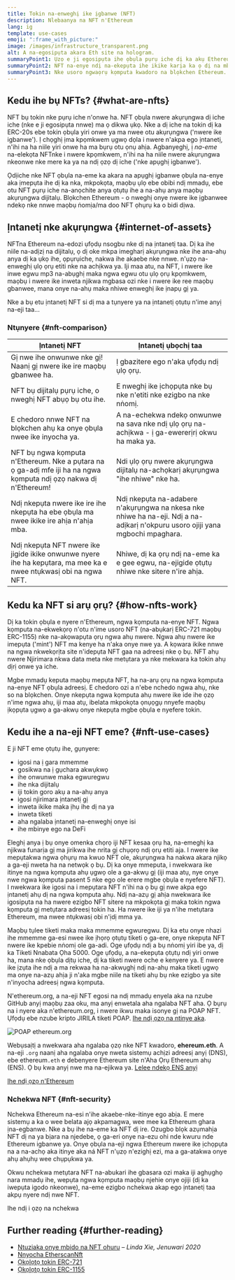 ```yaml
---
title: Tokin na-enweghị ike ịgbanwe (NFT)
description: Nlebaanya na NFT n'Ethereum
lang: ig
template: use-cases
emoji: ":frame_with_picture:"
image: /images/infrastructure_transparent.png
alt: A na-egosipụta akara Eth site na hologram.
summaryPoint1: Ụzọ e ji egosipụta ihe ọbụla pụrụ iche dị ka akụ Ethereum.
summaryPoint2: NFT na-enye ndị na-ekepụta ihe ikike karịa ka ọ dị na mbụ.
summaryPoint3: Nke usoro ngwaọrụ kọmputa kwadoro na blọkchen Ethereum.
---
```


## Kedu ihe bụ NFTs? {#what-are-nfts}

NFT bụ tokin nke pụrụ iche n'onwe ha. NFT ọbụla nwere akụrụngwa dị iche iche (nke e ji egosipụta nnwe) ma ọ dikwa ụkọ. Nke a dị iche na tokin dị ka ERC-20s ebe tokin ọbụla yiri onwe ya ma nwee otu akụrụngwa ('nwere ike igbanwe'). Ị chọghị ịma kpọmkwem ụgwọ dọla i nwere n'akpa ego ịntanetị, n'ihi na ha niile yiri onwe ha ma bụrụ otu ọnụ ahịa. Agbanyeghị, ị _na-eme_ na-elekọta NFTnke i nwere kpọmkwem, n'ihi na ha niile nwere akụrụngwa nkeonwe nke mere ka ya na ndị ọzọ dị iche ('nke apụghị igbanwe').

Ọdịiche nke NFT ọbụla na-eme ka akara na apụghị igbanwe ọbụla na-enye aka ịmepụta ihe dị ka nka, mkpokọta, maọbụ ụlọ ebe obibi ndị mmadụ, ebe otu NFT pụrụ iche na-anọchite anya ọtụtụ ihe a na-ahụ anya maọbụ akụrụngwa dijitalụ. Blọkchen Ethereum - o nweghị onye nwere ike ịgbanwee ndekọ nke nnwe maọbụ ṅomịa/ma doo NFT ọhụrụ ka o bidi dịwa.

<YouTube id="Xdkkux6OxfM" />

## Ịntanetị nke akụrụngwa {#internet-of-assets}

NFTna Ethereum na-edozi ụfọdụ nsogbu nke dị na ịntanetị taa. Dị ka ihe niile na-adịzị na dijitalụ, ọ dị oke mkpa imegharị akụrụngwa nke ihe ana-ahụ anya dị ka ụkọ ihe, ọpụrụiche, nakwa ihe akaebe nke nnwe. n'ụzọ na-enweghị ụlọ ọrụ etiti nke na achịkwa ya. Iji maa atu, na NFT, i nwere ike inwe egwu mp3 na-abụghị maka ngwa egwu otu ụlọ ọrụ kpọmkwem, maọbụ i nwere ike inweta njikwa mgbasa ozi nke i nwere ike ree maọbụ gbanwee, mana onye na-ahụ maka nhiwe enweghị ike ịnapụ gị ya.

Nke a bụ etu ịntanetị NFT si dị ma a tụnyere ya na ịntanetị ọtụtụ n'ime anyị na-eji taa...

### Ntụnyere {#nft-comparison}

| Ịntanetị NFT                                                                                                     | Ịntanetị ụbọchị taa                                                                                                           |
| ---------------------------------------------------------------------------------------------------------------- | ----------------------------------------------------------------------------------------------------------------------------- |
| Gị nwe ihe onwunwe nke gị! Naanị gị nwere ike ire maọbụ gbanwee ha.                                              | Ị gbazitere ego n'aka ụfọdụ ndị ụlọ ọrụ.                                                                                      |
| NFT bụ dijitalụ pụrụ iche, o nweghị NFT abụọ bụ otu ihe.                                                         | E nweghị ike ịchọpụta nke bụ nke n'etiti nke ezigbo na nke nṅomị.                                                             |
| E chedoro nnwe NFT na blọkchen ahụ ka onye ọbụla nwee ike inyocha ya.                                            | A na-echekwa ndekọ onwunwe na sava nke ndị ụlọ ọrụ na-achịkwa - ị ga-ewererịrị okwu ha maka ya.                               |
| NFT bụ ngwa kọmputa n'Ethereum. Nke a pụtara na ọ ga-adị mfe iji ha na ngwa kọmputa ndị ọzọ nakwa dị n'Ethereum! | Ndi ụlọ ọrụ nwere akụrụngwa dijitalụ na-achọkarị akụrụngwa "ihe nhiwe" nke ha.                                                |
| Ndị nkepụta nwere ike ire ihe nkepụta ha ebe ọbụla ma nwee ikike ire ahịa n'ahịa mba.                            | Ndị nkepụta na-adabere n'akụrụngwa na nkesa nke nhiwe ha na-eji. Ndị a na-adịkarị n'okpuru usoro ojiji yana mgbochi mpaghara. |
| Ndị nkepụta NFT nwere ike jigide ikike onwunwe nyere ihe ha kepụtara, ma mee ka e nwee ntụkwasị obi na ngwa NFT. | Nhiwe, dị ka ọrụ ndị na-eme ka e gee egwu, na-ejigide ọtụtụ nhiwe nke sitere n'ire ahịa.                                      |

## Kedu ka NFT si arụ ọrụ? {#how-nfts-work}

Dị ka tokin ọbụla e nyere n'Ethereum, ngwa kọmputa na-enye NFT. Ngwa kọmputa na-ekwekọrọ n'otu n'ime usoro NFT (na-abụkarị ERC-721 maọbụ ERC-1155) nke na-akọwapụta ọrụ ngwa ahụ nwere. Ngwa ahụ nwere ike imepụta ('mint') NFT ma kenye ha n'aka onye nwe ya. A kọwara ikike nnwe na ngwa nkwekọrịta site n'idepụta NFT gaa na adreesị nke ọ bụ. NFT ahụ nwere Njirimara nkwa data meta nke metụtara ya nke mekwara ka tokin ahụ dịrị onwe ya iche.

Mgbe mmadụ keputa maọbụ mepụta NFT, ha na-arụ ọrụ na ngwa kọmputa na-enye NFT ọbụla adreesị. E chedoro ozi a n'ebe nchedo ngwa ahụ, nke so na blọkchen. Onye nkepụta ngwa kọmputa ahụ nwere ike ide ihe ọzọ n'ime ngwa ahụ, iji maa atụ, ibelata mkpokọta ọnụọgụ nnyefe maọbụ ịkọpụta ụgwọ a ga-akwụ onye nkepụta mgbe ọbụla e nyefere tokin.

## Kedu ihe a na-eji NFT eme? {#nft-use-cases}

E ji NFT eme ọtụtụ ihe, gụnyere:

- igosi na ị gara mmemme
- gosikwa na ị gụchara akwụkwọ
- ihe onwunwe maka egwuregwu
- ihe nka dijitalụ
- iji tokin goro akụ a na-ahụ anya
- igosi njirimara ịntanetị gị
- inweta ikike maka ịhụ ihe dị na ya
- inweta tiketi
- aha ngalaba ịntanetị na-enweghị onye isi
- ihe mbinye ego na DeFi

Eleghị anya ị bụ onye omenka chọrọ iji NFT kesaa ọrụ ha, na-emeghị ka njikwa funarịa gị ma jirikwa ihe nrita gị chụọrọ ndị ọrụ etiti aja. I nwere ike mepụtakwa ngwa ọhụrụ ma kwuo NFT ole, akụrụngwa ha nakwa akara njikọ a ga-eji nweta ha na netwọk ọ bụ. Dị ka onye mmeputa, i nwekwara ike itinye na ngwa kọmputa ahụ ụgwọ ole a ga-akwụ gị (iji maa atụ, nye onye nwe ngwa kọmputa pasent 5 nke ego ole erere mgbe ọbụla e nyefere NFT). I nwekwara ike igosi na i mepụtara NFT n'ihi na ọ bụ gị nwe akpa ego ịntanetị ahụ dị na ngwa kọmputa ahụ. Ndị na-azụ gị ahịa nwekwara ike igosipụta na ha nwere ezigbo NFT sitere na mkpokọta gị maka tokin ngwa kọmputa gị metụtara adreesị tokin ha. Ha nwere ike iji ya n'ihe metụtara Ethereum, ma nwee ntụkwasị obi n'ịdị mma ya.

Maọbụ tụlee tiketi maka maka mmemme egwuregwu. Dị ka etu onye nhazi ihe mmemme ga-esi nwee ike ịhọrọ ọtụtụ tiketi ọ ga-ere, onye nkepụta NFT nwere ike kpebie nṅomị ole ga-adi. Oge ụfọdụ ndị a bụ nṅomị yiri ibe ya, dị ka Tiketi Nnabata Ọha 5000. Oge ụfọdụ, a na-ekepụta ọtụtụ ndị yiri onwe ha, mana nke ọbụla dịtụ iche, dị ka tiketi nwere oche e kenyere ya. E nwere ike ịzụta ihe ndị a ma rekwaa ha na-akwụghị ndị na-ahụ maka tiketi ụgwọ ma onye na-azụ ahịa ji n'aka mgbe niile na tiketi ahụ bụ nke ezigbo ya site n'inyocha adreesị ngwa kọmputa.

N'ethereum.org, a na-eji NFT egosi na ndị mmadụ enyela aka na nzube GitHub anyị maọbụ zaa oku, ma anyị enwetala aha ngalaba NFT aha. Ọ bụrụ na i nyere aka n'ethereum.org, i nwere ikwu maka isonye gị na POAP NFT. Ụfọdụ ebe nzube kripto JIRILA tiketi POAP. [Ihe ndị ọzọ na ntinye aka](/contributing/#poap).

![POAP ethereum.org](./poap.png)

Webụsaịtị a nwekwara aha ngalaba ọzọ nke NFT kwadoro, **ehereum.eth**. A na-eji `.org` naanị aha ngalaba onye nweta sistemụ achịzi adreesị anyị (DNS), ebe ethereum`.eth` e debenyere Ethereum site n'Aha Ọrụ Ethereum ahụ (ENS). Ọ bụ kwa anyị nwe ma na-ejikwa ya. [Lelee ndekọ ENS anyị](https://app.ens.domains/name/ethereum.eth)

[Ihe ndị ọzọ n'Ethereum](https://app.ens.domains)

<Divider />

### Nchekwa NFT {#nft-security}

Nchekwa Ethereum na-esi n'ihe akaebe-nke-itinye ego abịa. E mere sistemụ a ka o wee belata ajọ akpamagwa, wee mee ka Ethereum ghara ịna-egbanwe. Nke a bụ ihe na-eme ka NFT dị ire. Ozugbo blọk azụmahịa NFT dị na ya bịara na njedebe, ọ ga-eri onye na-ezu ohi nde kwuru nde Ethereum igbanwe ya. Onye ọbụla na-eji ngwa Ethereum nwere ike ịchọpụta na a na-achọ aka itinye aka ná NFT n'ụzọ n'ezighị ezi, ma a ga-atakwa onye ahụ ahụhụ wee chụpụkwa ya.

Okwu nchekwa metụtara NFT na-abukari ihe gbasara ozi maka iji aghụghọ nara mmadụ ihe, wepụta ngwa kọmputa maọbụ njehie onye ojiji (dị ka iwepụta igodo nkeonwe), na-eme ezigbo nchekwa akap ego ịntanetị taa akpụ nyere ndị nwe NFT.

<ButtonLink to="/security/">
  Ihe ndị i ọzọ na nchekwa
</ButtonLink>

## Further reading {#further-reading}

- [ Ntuziaka onye mbido na NFT ohuru](https://linda.mirror.xyz/df649d61efb92c910464a4e74ae213c4cab150b9cbcc4b7fb6090fc77881a95d) – _Linda Xie, Jenuwari 2020_
- [Nnyocha EtherscanNft](https://etherscan.io/nft-top-contracts)
- [Ọkọlọtọ tokin ERC-721](/developers/docs/standards/tokens/erc-721/)
- [Ọkọlọtọ tokin ERC-1155](/developers/docs/standards/tokens/erc-1155/)

<Divider />

<QuizWidget quizKey="nfts" />
